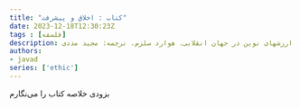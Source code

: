 ```yaml
---
title: "کتاب : اخلاق و پیشرفت"
date: 2023-12-18T12:30:23Z
tags : [فلسفه]
description: اخلاق و پیشرفت، ارزشهای نوین در جهان انقلابی. هوارد سلزم. ترجمه: مجید مددی
authors:
- javad
series: ['ethic']
---
```


بزودی خلاصه کتاب را می‌نگارم

